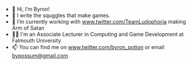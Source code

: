 - 👋 Hi, I’m Byron!
- 👀 I write the squggles that make games.
- 🌱 I’m currently working with www.twitter.com/TeamLudophoria making Arm of Satan
- 👨‍🎓 I'm an Associate Lecturer in Computing and Game Development at Falmouth University
- 📫 You can find me on www.twitter.com/byron_potion or email bypossum@gmail.com
